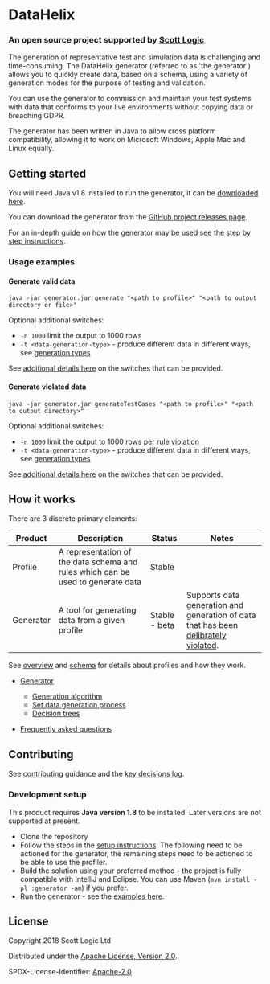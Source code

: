 <!-- Badges go here (see [shields.io](https://shields.io/), for examples). -->

# DataHelix

### An open source project supported by [Scott Logic](https://www.scottlogic.com/)
The generation of representative test and simulation data is challenging and time-consuming. The DataHelix generator (referred to as 'the generator') allows you to quickly create data, based on a schema, using a variety of generation modes for the purpose of testing and validation.

You can use the generator to commission and maintain your test systems with data that conforms to your live environments without copying data or breaching GDPR.

The generator has been written in Java to allow cross platform compatibility, allowing it to work on Microsoft Windows, Apple Mac and Linux equally.

## Getting started
You will need Java v1.8 installed to run the generator, it can be [downloaded here](https://www.java.com/en/download/manual.jsp).

You can download the generator from the [GitHub project releases page](https://github.com/ScottLogic/datahelix/releases/).

For an in-depth guide on how the generator may be used see the [step by step instructions](./docs/GettingStarted/CreatingAProfile.md).

### Usage examples

<!-- A few motivating and useful examples of how your project can be used. Spice this up with code blocks and potentially screenshots / videos ([LiceCap](https://www.cockos.com/licecap/) is great for this kind of thing) -->

#### Generate valid data
`java -jar generator.jar generate "<path to profile>" "<path to output directory or file>"`

Optional additional switches:
* `-n 1000` limit the output to 1000 rows
* `-t <data-generation-type>` - produce different data in different ways, see [generation types](./generator/docs/GenerationTypes.md)

See [additional details here](./docs/Options/GenerateOptions.md) on the switches that can be provided.

#### Generate violated data
`java -jar generator.jar generateTestCases "<path to profile>" "<path to output directory>"`

Optional additional switches:
* `-n 1000` limit the output to 1000 rows per rule violation
* `-t <data-generation-type>` - produce different data in different ways, see [generation types](./generator/docs/GenerationTypes.md)

See [additional details here](./docs/Options/GenerateTestCasesOptions.md) on the switches that can be provided.

## How it works

There are 3 discrete primary elements:

| Product | Description | Status | Notes |
| ---- | ---- | ---- | ---- |
| Profile | A representation of the data schema and rules which can be used to generate data | Stable | |
| Generator | A tool for generating data from a given profile | Stable - beta | Supports data generation and generation of data that has been [delibrately violated](./generator/docs/DeliberateViolation.md). |

See [overview](./docs/Profiles.md) and [schema](./docs/Schema.md) for details about profiles and how they work.

* [Generator](./generator/README.md)
  * [Generation algorithm](./generator/docs/GenerationAlgorithm.md)
  * [Set data generation process](./generator/docs/SetRestrictionAndGeneration.md)
  * [Decision trees](./docs/DecisionTrees/DecisionTrees.md)

* [Frequently asked questions](docs/FrequentlyAskedQuestions.md)

## Contributing

See [contributing](./.github/CONTRIBUTING.md) guidance and the [key decisions log](docs/KeyDecisions.md).

### Development setup

This product requires **Java version 1.8** to be installed. Later versions are not supported at present.
* Clone the repository
* Follow the steps in the [setup instructions](./generator/README.md). The following need to be actioned for the generator, the remaining steps need to be actioned to be able to use the profiler.
* Build the solution using your preferred method - the project is fully compatible with IntelliJ and Eclipse. You can use Maven (`mvn install -pl :generator -am`) if you prefer.
* Run the generator - see the [examples here](./generator/README.md).

## License

Copyright 2018 Scott Logic Ltd

Distributed under the [Apache License, Version 2.0](http://www.apache.org/licenses/LICENSE-2.0).

SPDX-License-Identifier: [Apache-2.0](https://spdx.org/licenses/Apache-2.0)
